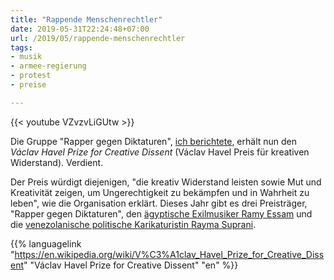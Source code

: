 ```yaml
---
title: "Rappende Menschenrechtler"
date: 2019-05-31T22:24:48+07:00
url: /2019/05/rappende-menschenrechtler
tags:
- musik
- armee-regierung
- protest
- preise

---
```


{{< youtube VZvzvLiGUtw >}}

Die Gruppe "Rapper gegen Diktaturen", [ich berichtete](/2018/10/rappen-gegen-diktaturen), erhält nun den *Václav Havel Prize for Creative Dissent* (Václav Havel Preis für kreativen Widerstand). Verdient.

Der Preis würdigt diejenigen, "die kreativ Widerstand leisten sowie Mut und Kreativität zeigen, um Ungerechtigkeit zu bekämpfen und in Wahrheit zu leben", wie die Organisation erklärt. Dieses Jahr gibt es drei Preisträger, "Rapper gegen Diktaturen", den  [ägyptische Exilmusiker Ramy Essam](https://en.wikipedia.org/wiki/Ramy_Essam) und die [venezolanische politische Karikaturistin Rayma Suprani](https://www.raymasuprani.com/).

{{% languagelink "<https://en.wikipedia.org/wiki/V%C3%A1clav_Havel_Prize_for_Creative_Dissent>" "Václav Havel Prize for Creative Dissent" "en" %}}
